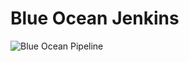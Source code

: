 # Blue Ocean Jenkins

<img src="https://user-images.githubusercontent.com/46771415/93178842-70332380-f752-11ea-8102-da6b67f756da.png" alt="Blue Ocean Pipeline">
